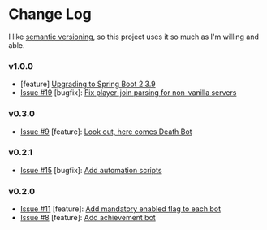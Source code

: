 # Change Log

I like [semantic versioning](https://semver.org/), so this project uses it so much as I'm willing and able.

### v1.0.0
* [feature] [Upgrading to Spring Boot 2.3.9](https://github.com/Ubunfu/mc-log-bot/pull/18)
* [Issue #19](https://github.com/Ubunfu/mc-log-bot/issues/19) [bugfix]:
[Fix player-join parsing for non-vanilla servers](https://github.com/Ubunfu/mc-log-bot/pull/19)

### v0.3.0
* [Issue #9](https://github.com/Ubunfu/mc-log-bot/issues/9) [feature]:
[Look out, here comes Death Bot](https://github.com/Ubunfu/mc-log-bot/pull/17)

### v0.2.1
* [Issue #15](https://github.com/Ubunfu/mc-log-bot/issues/15) [bugfix]:
[Add automation scripts](https://github.com/Ubunfu/mc-log-bot/pull/15)

### v0.2.0
* [Issue #11](https://github.com/Ubunfu/mc-log-bot/issues/11) [feature]:
[Add mandatory enabled flag to each bot](https://github.com/Ubunfu/mc-log-bot/pull/13)
* [Issue #8](https://github.com/Ubunfu/mc-log-bot/issues/11) [feature]:
[Add achievement bot](https://github.com/Ubunfu/mc-log-bot/pull/14)